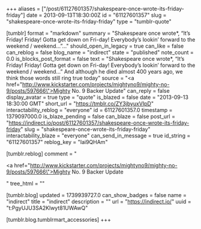 +++
aliases = ["/post/61127601357/shakespeare-once-wrote-its-friday-friday"]
date = 2013-09-13T18:30:00Z
id = "61127601357"
slug = "shakespeare-once-wrote-its-friday-friday"
type = "tumblr-quote"

[tumblr]
format = "markdown"
summary = "Shakespeare once wrote*, “It’s Friday! Friday! Gotta get down on Fri-day! Everybody’s lookin’ forward to the weekend / weekend…”..."
should_open_in_legacy = true
can_like = false
can_reblog = false
blog_name = "indirect"
state = "published"
note_count = 0.0
is_blocks_post_format = false
text = "Shakespeare once wrote*, “It’s Friday! Friday! Gotta get down on Fri-day! Everybody’s lookin’ forward to the weekend / weekend&hellip;” And although he died almost 400 years ago, we think those words still ring true today"
source = "<a href=\"http://www.kickstarter.com/projects/mightyno9/mighty-no-9/posts/597666\">Mighty No. 9 Backer Update</a>"
can_reply = false
display_avatar = true
type = "quote"
is_blazed = false
date = "2013-09-13 18:30:00 GMT"
short_url = "https://tmblr.co/ZY3jbyuxVIpD"
interactability_reblog = "everyone"
id = 61127601357.0
timestamp = 1379097000.0
is_blaze_pending = false
can_blaze = false
post_url = "https://indirect.io/post/61127601357/shakespeare-once-wrote-its-friday-friday"
slug = "shakespeare-once-wrote-its-friday-friday"
interactability_blaze = "everyone"
can_send_in_message = true
id_string = "61127601357"
reblog_key = "Iai9QHAm"

[tumblr.reblog]
comment = "<p><a href=\"http://www.kickstarter.com/projects/mightyno9/mighty-no-9/posts/597666\">Mighty No. 9 Backer Update</a></p>"
tree_html = ""

[tumblr.blog]
updated = 1739939727.0
can_show_badges = false
name = "indirect"
title = "indirect"
description = ""
url = "https://indirect.io/"
uuid = "t:PgyUJU3SA2Klwyt81UWAwQ"

[tumblr.blog.tumblrmart_accessories]
+++
